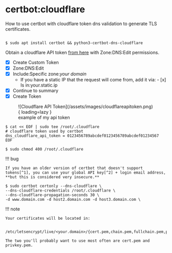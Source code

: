 # certbot:cloudflare

How to use certbot with cloudflare token dns validation to generate TLS certificates.


``` shell title="install prerequisites"

$ sudo apt install certbot && python3-certbot-dns-cloudflare

```

Obtain a cloudflare API token [from here](https://dash.cloudflare.com/profile/api-tokens) with Zone:DNS:Edit permissions.

- [x] Create Custom Token
- [x] Zone:DNS:Edit
- [x] Include:Specific zone:*your domain*
    - If you have a static IP that the request will come from, add it via:
          - [x] Is in:your.static.ip
- [x] Continue to summary
- [x] Create Token

<figure markdown>
![Cloudflare API Token](/assets/images/cloudflareapitoken.png){ loading=lazy }
<figcaption>example of my api token</figcaption>
</figure>

``` shell title="create cloudflare credentials file, protect it"
$ cat << EOF | sudo tee /root/.cloudflare
# cloudflare token used by certbot
dns_cloudflare_api_token = 0123456789abcdef0123456789abcdef01234567
EOF

$ sudo chmod 400 /root/.cloudflare
```

[^1]: https://developers.cloudflare.com/fundamentals/api/get-started/keys/
[^2]: https://developers.cloudflare.com/fundamentals/api/get-started/create-token/

!!! bug 

    If you have an older version of certbot that doesn't support tokens[^1], you can use your global API key[^2] + login email address, **but this is considered very insecure.**


``` shell title="generate the certificate request"
$ sudo certbot certonly --dns-cloudflare \
--dns-cloudflare-credentials /root/.cloudflare \
--dns-cloudflare-propagation-seconds 30 \
-d www.domain.com -d host2.domain.com -d host3.domain.com \

```
[^3]: https://certbot-dns-cloudflare.readthedocs.io/en/stable/

!!! note

    Your certificates will be located in: 
    
        /etc/letsencrypt/live/<your.domain>/{cert.pem,chain.pem,fullchain.pem,privkey.pem}

    The two you'll probably want to use most often are cert.pem and privkey.pem.